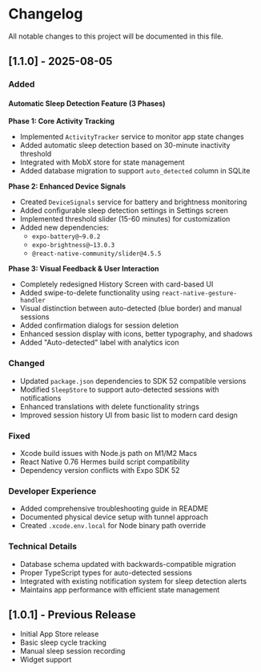 # Changelog

All notable changes to this project will be documented in this file.

## [1.1.0] - 2025-08-05

### Added

#### Automatic Sleep Detection Feature (3 Phases)

**Phase 1: Core Activity Tracking**
- Implemented `ActivityTracker` service to monitor app state changes
- Added automatic sleep detection based on 30-minute inactivity threshold
- Integrated with MobX store for state management
- Added database migration to support `auto_detected` column in SQLite

**Phase 2: Enhanced Device Signals**
- Created `DeviceSignals` service for battery and brightness monitoring
- Added configurable sleep detection settings in Settings screen
- Implemented threshold slider (15-60 minutes) for customization
- Added new dependencies:
  - `expo-battery@~9.0.2`
  - `expo-brightness@~13.0.3`
  - `@react-native-community/slider@4.5.5`

**Phase 3: Visual Feedback & User Interaction**
- Completely redesigned History Screen with card-based UI
- Added swipe-to-delete functionality using `react-native-gesture-handler`
- Visual distinction between auto-detected (blue border) and manual sessions
- Added confirmation dialogs for session deletion
- Enhanced session display with icons, better typography, and shadows
- Added "Auto-detected" label with analytics icon

### Changed
- Updated `package.json` dependencies to SDK 52 compatible versions
- Modified `SleepStore` to support auto-detected sessions with notifications
- Enhanced translations with delete functionality strings
- Improved session history UI from basic list to modern card design

### Fixed
- Xcode build issues with Node.js path on M1/M2 Macs
- React Native 0.76 Hermes build script compatibility
- Dependency version conflicts with Expo SDK 52

### Developer Experience
- Added comprehensive troubleshooting guide in README
- Documented physical device setup with tunnel approach
- Created `.xcode.env.local` for Node binary path override

### Technical Details
- Database schema updated with backwards-compatible migration
- Proper TypeScript types for auto-detected sessions
- Integrated with existing notification system for sleep detection alerts
- Maintains app performance with efficient state management

## [1.0.1] - Previous Release
- Initial App Store release
- Basic sleep cycle tracking
- Manual sleep session recording
- Widget support